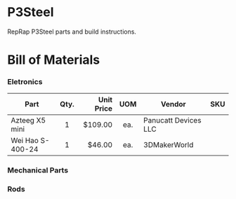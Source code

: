 # P3Steel
RepRap P3Steel parts and build instructions.

# Bill of Materials
### Eletronics

| Part             | Qty. | Unit Price  | UOM | Vendor                | SKU  |
| ---------------- |:----:| -----------:|:---:|-----------------------|:----:|
| Azteeg X5 mini   |  1   |   $109.00   | ea. | Panucatt Devices LLC  |      |
| Wei Hao S-400-24 |  1   |    $46.00   | ea. | 3DMakerWorld          |      |

### Mechanical Parts

### Rods

